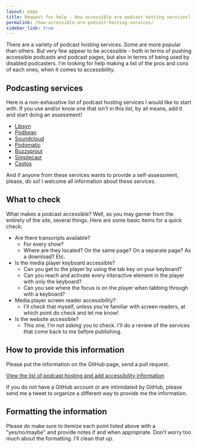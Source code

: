 ```yaml
---
layout: page
title: Request for help - How accessible are podcast hosting services?
permalink: /how-accessible-are-podcast-hosting-services/
sidebar_link: true
---
```

There are a variety of podcast hosting services. Some are more popular than others. But very few appear to be accessible - both in terms of pushing accessible podcasts and podcast pages, but also in terms of being used by disabled podcasters. I'm looking for help making a list of the pros and cons of each ones, when it comes to accessibility.

## Podcasting services
Here is a non-exhaustive list of podcast hosting services I would like to start with. If you use and/or know one that isn't in this list, by all means, add it and start doing an assessment!
* [Libsyn](https://www.libsyn.com/)
* [Podbean](https://www.podbean.com/)
* [Soundcloud](https://soundcloud.com/)
* [Podomatic](https://www.podomatic.com/)
* [Buzzsprout](https://www.buzzsprout.com/)
* [Simplecast](https://simplecast.com/)
* [Castos](https://castos.com/)

And if anyone from these services wants to provide a self-assessment, please, do so! I welcome all information about these services.

## What to check

What makes a podcast accessible? Well, as you may garner from the entirety of the site, several things. Here are some basic items for a quick check:

* Are there transcripts available?
	* For every show?
	* Where are they located? On the same page? On a separate page? As a download? Etc.
* Is the media player keyboard accessible?
	* Can you get to the player by using the tab key on your keyboard?
	* Can you reach and activate every interactive element in the player with only the keyboard? 
	* Can you see where the focus is on the player when tabbing through with a keyboard?
* Media player screen reader accessibility?
  * I'll check that myself, unless you're familiar with screen readers, at which point do check and let me know!
* Is the website accessible?
	* This one, I'm not asking you to check. I'll do a review of the services that come back to me before publishing.

## How to provide this information
Please put the information on the GitHub page, send a pull request. 

[View the list of podcast hosting and add accessibility information](https://podcast-accessibility.com/podcast-hosting-accessibility-information/)

If you do not have a GitHub account or are intimidated by GitHub, please send me a tweet to organize a different way to provide me the information.

## Formatting the information
Please do make sure to itemize each point listed above with a "yes/no/maybe" and provide notes if and when appropriate. Don't worry too much about the formatting. I'll clean that up. 
